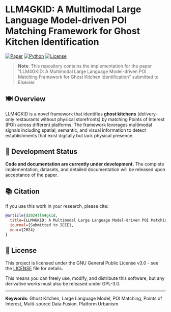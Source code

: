 # LLM4GKID: A Multimodal Large Language Model-driven POI Matching Framework for Ghost Kitchen Identification

[![Paper](https://img.shields.io/badge/Paper-Submitted%20to%20Elsevier-blue)](https://github.com/imdwp/LLM4GKID)
[![Python](https://img.shields.io/badge/Python-3.8+-green)](https://www.python.org/)
[![License](https://img.shields.io/badge/License-GPL--3.0-blue)](LICENSE)

> **Note**: This repository contains the implementation for the paper "LLM4GKID: A Multimodal Large Language Model-driven POI Matching Framework for Ghost Kitchen Identification" submitted to Elsevier.

## 🍽️ Overview

LLM4GKID is a novel framework that identifies **ghost kitchens** (delivery-only restaurants without physical storefronts) by matching Points of Interest (POI) across different platforms. The framework leverages multimodal signals including spatial, semantic, and visual information to detect establishments that exist digitally but lack physical presence.

## 🚧 Development Status

**Code and documentation are currently under development.** The complete implementation, datasets, and detailed documentation will be released upon acceptance of the paper.

## 📚 Citation

If you use this work in your research, please cite:

```bibtex
@article{d2024llm4gkid,
  title={LLM4GKID: A Multimodal Large Language Model-driven POI Matching Framework for Ghost Kitchen Identification},
  journal={Submitted to IEEE},
  year={2024}
}
```

## 📄 License

This project is licensed under the GNU General Public License v3.0 - see the [LICENSE](LICENSE) file for details.

This means you can freely use, modify, and distribute this software, but any derivative works must also be released under GPL-3.0.

---

**Keywords**: Ghost Kitchen, Large Language Model, POI Matching, Points of Interest, Multi-source Data Fusion, Platform Urbanism
